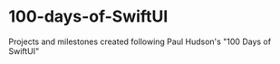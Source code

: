 # 100-days-of-SwiftUI
Projects and milestones created following Paul Hudson's "100 Days of SwiftUI"
